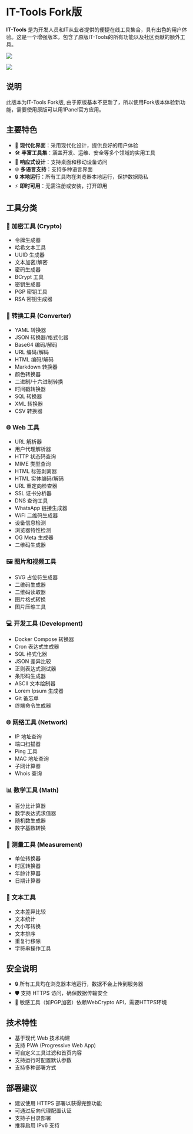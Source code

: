 # IT-Tools Fork版

**IT-Tools** 是为开发人员和IT从业者提供的便捷在线工具集合，具有出色的用户体验。这是一个增强版本，包含了原版IT-Tools的所有功能以及社区贡献的额外工具。

![](https://cdn.jsdelivr.net/gh/xiaoY233/PicList@main/public/assets/IT-Tools.png)

![](https://img.shields.io/badge/Copyright-arch3rPro-ff9800?style=flat&logo=github&logoColor=white)

## 说明

此版本为IT-Tools Fork版, 由于原版基本不更新了，所以使用Fork版本体验新功能，需要使用原版可以用1Panel官方应用。

## 主要特色

- 🚀 **现代化界面**：采用现代化设计，提供良好的用户体验
- 🛠️ **丰富工具集**：涵盖开发、运维、安全等多个领域的实用工具
- 📱 **响应式设计**：支持桌面和移动设备访问
- 🌐 **多语言支持**：支持多种语言界面
- 🔒 **本地运行**：所有工具均在浏览器本地运行，保护数据隐私
- ⚡ **即时可用**：无需注册或安装，打开即用

## 工具分类

### 🔐 加密工具 (Crypto)
- 令牌生成器
- 哈希文本工具
- UUID 生成器
- 文本加密/解密
- 密码生成器
- BCrypt 工具
- 密钥生成器
- PGP 密钥工具
- RSA 密钥生成器

### 🔄 转换工具 (Converter)
- YAML 转换器
- JSON 转换器/格式化器
- Base64 编码/解码
- URL 编码/解码
- HTML 编码/解码
- Markdown 转换器
- 颜色转换器
- 二进制/十六进制转换
- 时间戳转换器
- SQL 转换器
- XML 转换器
- CSV 转换器

### 🌐 Web 工具
- URL 解析器
- 用户代理解析器
- HTTP 状态码查询
- MIME 类型查询
- HTML 标签剥离器
- HTML 实体编码/解码
- URL 重定向检查器
- SSL 证书分析器
- DNS 查询工具
- WhatsApp 链接生成器
- WiFi 二维码生成器
- 设备信息检测
- 浏览器特性检测
- OG Meta 生成器
- 二维码生成器

### 🖼️ 图片和视频工具
- SVG 占位符生成器
- 二维码生成器
- 二维码读取器
- 图片格式转换
- 图片压缩工具

### 💻 开发工具 (Development)
- Docker Compose 转换器
- Cron 表达式生成器
- SQL 格式化器
- JSON 差异比较
- 正则表达式测试器
- 条形码生成器
- ASCII 文本绘制器
- Lorem Ipsum 生成器
- Git 备忘单
- 终端命令生成器

### 🌐 网络工具 (Network)
- IP 地址查询
- 端口扫描器
- Ping 工具
- MAC 地址查询
- 子网计算器
- Whois 查询

### 📊 数学工具 (Math)
- 百分比计算器
- 数学表达式求值器
- 随机数生成器
- 数字基数转换

### 📏 测量工具 (Measurement)
- 单位转换器
- 时区转换器
- 年龄计算器
- 日期计算器

### 📝 文本工具
- 文本差异比较
- 文本统计
- 大小写转换
- 文本排序
- 重复行移除
- 字符串操作工具

## 安全说明

- 🔒 所有工具均在浏览器本地运行，数据不会上传到服务器
- 🛡️ 支持 HTTPS 访问，确保数据传输安全
- 🔐 敏感工具（如PGP加密）依赖WebCrypto API，需要HTTPS环境

## 技术特性

- 基于现代 Web 技术构建
- 支持 PWA (Progressive Web App)
- 可自定义工具过滤和首页内容
- 支持运行时配置默认参数
- 支持多种部署方式

## 部署建议

- 建议使用 HTTPS 部署以获得完整功能
- 可通过反向代理配置认证
- 支持子目录部署
- 推荐启用 IPv6 支持